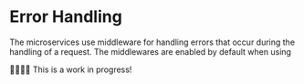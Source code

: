 # Error Handling
The microservices use middleware for handling errors that occur during the
handling of a request. The middlewares are enabled by default when using

🚧🚧🚧🚧 This is a work in progress!
